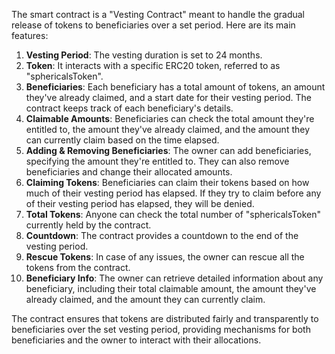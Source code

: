 The smart contract is a "Vesting Contract" meant to handle the gradual release of tokens to beneficiaries over a set period. Here are its main features:

1. **Vesting Period**: The vesting duration is set to 24 months.
2. **Token**: It interacts with a specific ERC20 token, referred to as "sphericalsToken".
3. **Beneficiaries**: Each beneficiary has a total amount of tokens, an amount they've already claimed, and a start date for their vesting period. The contract keeps track of each beneficiary's details.
4. **Claimable Amounts**: Beneficiaries can check the total amount they're entitled to, the amount they've already claimed, and the amount they can currently claim based on the time elapsed.
5. **Adding & Removing Beneficiaries**: The owner can add beneficiaries, specifying the amount they're entitled to. They can also remove beneficiaries and change their allocated amounts.
6. **Claiming Tokens**: Beneficiaries can claim their tokens based on how much of their vesting period has elapsed. If they try to claim before any of their vesting period has elapsed, they will be denied.
7. **Total Tokens**: Anyone can check the total number of "sphericalsToken" currently held by the contract.
8. **Countdown**: The contract provides a countdown to the end of the vesting period.
9. **Rescue Tokens**: In case of any issues, the owner can rescue all the tokens from the contract.
10. **Beneficiary Info**: The owner can retrieve detailed information about any beneficiary, including their total claimable amount, the amount they've already claimed, and the amount they can currently claim.

The contract ensures that tokens are distributed fairly and transparently to beneficiaries over the set vesting period, providing mechanisms for both beneficiaries and the owner to interact with their allocations.
